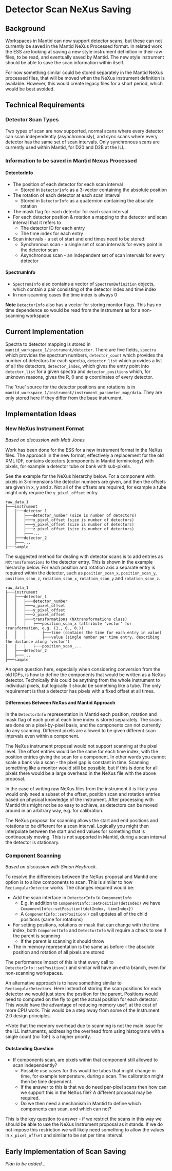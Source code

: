 Detector Scan NeXus Saving
==========================

## Background

Workspaces in Mantid can now support detector scans, but these can not currently be saved in the Mantid NeXus Processed format. In related work the ESS are looking at saving a new style instrument definition in their raw files, to be read, and eventually saved by Mantid. The new style instrument should be able to save the scan information within itself.

For now something similar could be stored separately in the Mantid NeXus processed files, that will be moved when the NeXus instrument definition is available. However, this would create legacy files for a short period, which would be best avoided.

## Technical Requirements

### Detector Scan Types

Two types of scan are now supported, normal scans where every detector can scan independently (asynchronously), and sync scans where every detector has the same set of scan intervals. Only synchronous scans are currently used within Mantid, for D20 and D2B at the ILL.

### Information to be saved in Mantid Nexus Processed

#### DetectorInfo

* The position of each detector for each scan interval
  * Stored in `DetectorInfo` as a 3-vector containing the absolute position
* The rotation of each detector at each scan interval
  * Stored in `DetectorInfo` as a quaternion containing the absolute rotation
* The mask flag for each detector for each scan interval
* For each detector position & rotation a mapping to the detector and scan interval that it refers to
  * The detector ID for each entry
  * The time index for each entry
* Scan intervals - a set of start and end times need to be stored:
  * Synchronous scan - a single set of scan intervals for every point in the detector scan
  * Asynchronous scan - an independent set of scan intervals for every detector

#### SpectrumInfo

 * `SpectrumInfo` also contains a vector of `SpectrumDefinition` objects, which contain a pair consisting of the detector index and time index
 * In non-scanning cases the time index is always 0

**Note** `DetectorInfo` also has a vector for storing monitor flags. This has no time dependence so would be read from the instrument as for a non-scanning workspace.

## Current Implementation

Spectra to detector mapping is stored in `mantid_workspace_1/instrument/detector`. There are five fields, `spectra` which provides the spectrum numbers, `detector_count` which provides the number of detectors for each spectra, `detector_list` which provides a list of all the detectors, `detector_index`, which gives the entry point into `detector_list` for a given spectra and `detector_positions` which, for unknown reasons, gives the R, &theta; and &phi; coordinates of every detector.

The 'true' source for the detector positions and rotations is in `mantid_workspace_1/instrument/instrument_parameter_map/data`. They are only stored here if they differ from the base instrument.

## Implementation Ideas

### New NeXus Instrument Format

_Based on discussion with Matt Jones_

Work has been done for the ESS for a new instrument format in the NeXus files. The approach in the new format, effectively a replacement for the old XML IDF, contains detectors (components in Mantid terminology) with pixels, for example a detector tube or bank with sub-pixels.

See the example for the NeXus hierarchy below. For a component with pixels in 3-dimensions the detector numbers are given, and then the offsets are given in x, y and z. Not all of the offsets are required, for example a tube might only require the `y_pixel_offset` entry.

```
raw_data_1
├───instrument
│   ├───detector_1
│   │   ├───detector_number (size is number of detectors)
│   │   ├───x_pixel_offset (size is number of detectors)
│   │   ├───y_pixel_offset (size is number of detectors)
│   │   ├───z_pixel_offset (size is number of detectors)
│   │   ├───...
│   ├───detector_2
│   ├───...
├───sample
```

The suggested method for dealing with detector scans is to add entries as `NXtransformations` to the detector entry. This is shown in the example hierarchy below. For each position and rotation axis a separate entry is required within the detector, such as `position_scan_x`, `position_scan_y`, `position_scan_z`, `rotation_scan_x`, `rotation_scan_y` and `rotation_scan_z`.

```
raw_data_1
├───instrument
│   ├───detector_1
│   │   ├───detector_number
│   │   ├───x_pixel_offset
│   │   ├───y_pixel_offset
│   │   ├───z_pixel_offset
│   │   ├───transformations (NXtransformations class)
│   │   │   ├───position_scan_x (attribute 'vector' for transformation, e.g. (1., 0., 0.))
│   │   │       ├───time (contains the time for each entry in value)
│   │   │       ├───value (single number per time entry, describing the distance along 'vector')
│   │   │   ├───position_scan_...
│   ├───detector_2
│   ├───...
├───sample
```

An open question here, especially when considering conversion from the old IDFs, is how to define the components that would be written as a NeXus detector. Technically this could be anything from the whole instrument to individual pixels, but logically it should be something like a tube. The only requirement is that a detector has pixels with a fixed offset at all times.

#### Differences Between NeXus and Mantid Approach

In the `DetectorInfo` representation in Mantid each position, rotation and mask flag of each pixel at each time index is stored separately. The scans are done on a pixel-by-pixel basis, and the components can not currently do any scanning. Different pixels are allowed to be given different scan intervals even within a component.

The NeXus instrument proposal would not support scanning at the pixel level. The offset entries would be the same for each time index, with the position entries giving the scan for a component. In other words you cannot scale a bank via a scan - the pixel gap is constant in time. Scanning something like a monitor would still be possible, but if this is done for all pixels there would be a large overhead in the NeXus file with the above proposal.

In the case of writing raw NeXus files from the instrument it is likely you would only need a subset of the offset, position scan and rotation entries based on physical knowledge of the instrument. After processing with Mantid this might not be so easy to achieve, as detectors can be moved around in an arbitrary way, e.g. for calibration.

The NeXus proposal for scanning allows the start and end positions and rotations to be different for a scan interval. Logically you might then interpolate between the start and end values for something that is continuously moving. This is not supported in Mantid, during a scan interval the detector is stationary.

### Component Scanning

_Based on discussion with Simon Heybrock._

To resolve the differences between the NeXus proposal and Mantid one option is to allow components to scan. This is similar to how `RectangularDetector` works. The changes required would be:

* Add the scan interface in `DetectorInfo` to `ComponentInfo`
  * E.g. in addition to `ComponentInfo::setPosition(detIndex)` we have `ComponentInfo::setPosition({detIndex, timeIndex})`
  * A `ComponentInfo::setPosition()` call updates all of the child positions (same for rotations)
* For setting positions, rotations or mask that can change with the time index, both `ComponentInfo` and `DetectorInfo` will require a check to see if the parent is scanning
  * If the parent is scanning it should throw
* The in memory representation is the same as before - the absolute position and rotation of all pixels are stored

The performance impact of this is that every call to `DetectorInfo::setPosition()` and similar will have an extra branch, even for non-scanning workspaces.

An alternative approach is to have something similar to `RectangularDetectors`. Here instead of storing the scan positions for each detector we would just store the position for the parent. Positions would need to computed on the fly to get the actual position for each detector. This would have the advantage of reducing memory use*, at the cost of more CPU work. This would be a step away from some of the Instrument 2.0 design principles.

*Note that the memory overhead due to scanning is not the main issue for the ILL instruments, addressing the overhead from using histograms with a  single count (no ToF) is a higher priority.

#### Outstanding Question

* If components scan, are pixels within that component still allowed to scan independently?
  * Possible use cases for this would be tubes that might change in time, for example temperature, during a scan. The calibration might then be time dependent.
  * If the answer to this is that we do need per-pixel scans then how can we support this in the NeXus file? A different proposal may be required.
  * Do we then need a mechanism in Mantid to define which components can scan, and which can not?

This is the key question to answer - if we restrict the scans in this way we should be able to use the NeXus Instrument proposal as it stands. If we do not impose this restriction we will likely need something to allow the values in `x_pixel_offset` and similar to be set per time interval.

## Early Implementation of Scan Saving

_Plan to be added..._


